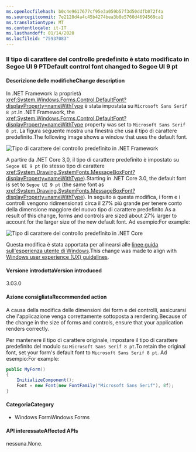 ```yaml
---
ms.openlocfilehash: b0c4e9617677cf95e3a059b57f3d50ddfb072f4a
ms.sourcegitcommit: 7e2128d4a4c45b4274bea3b8e5760d4694569ca1
ms.translationtype: MT
ms.contentlocale: it-IT
ms.lasthandoff: 01/14/2020
ms.locfileid: "75937083"
---
```

### <a name="default-control-font-changed-to-segoe-ui-9-pt"></a><span data-ttu-id="31703-101">Il tipo di carattere del controllo predefinito è stato modificato in Segoe UI 9 PT</span><span class="sxs-lookup"><span data-stu-id="31703-101">Default control font changed to Segoe UI 9 pt</span></span>

#### <a name="change-description"></a><span data-ttu-id="31703-102">Descrizione delle modifiche</span><span class="sxs-lookup"><span data-stu-id="31703-102">Change description</span></span>

<span data-ttu-id="31703-103">In .NET Framework la proprietà <xref:System.Windows.Forms.Control.DefaultFont?displayProperty=nameWithType> è stata impostata su `Microsoft Sans Serif 8 pt`.</span><span class="sxs-lookup"><span data-stu-id="31703-103">In .NET Framework, the <xref:System.Windows.Forms.Control.DefaultFont?displayProperty=nameWithType> property was set to `Microsoft Sans Serif 8 pt`.</span></span> <span data-ttu-id="31703-104">La figura seguente mostra una finestra che usa il tipo di carattere predefinito.</span><span class="sxs-lookup"><span data-stu-id="31703-104">The following image shows a window that uses the default font.</span></span>

![Tipo di carattere del controllo predefinito in .NET Framework](~/docs/images/core-changes/windowsforms/control-defaultfont-changed/defaultfont-framework.png)

<span data-ttu-id="31703-106">A partire da .NET Core 3,0, il tipo di carattere predefinito è impostato su `Segoe UI 9 pt` (lo stesso tipo di carattere <xref:System.Drawing.SystemFonts.MessageBoxFont?displayProperty=nameWithType>).</span><span class="sxs-lookup"><span data-stu-id="31703-106">Starting in .NET Core 3.0, the default font is set to `Segoe UI 9 pt` (the same font as <xref:System.Drawing.SystemFonts.MessageBoxFont?displayProperty=nameWithType>).</span></span> <span data-ttu-id="31703-107">In seguito a questa modifica, i form e i controlli vengono ridimensionati circa il 27% più grande per tenere conto della dimensione maggiore del nuovo tipo di carattere predefinito.</span><span class="sxs-lookup"><span data-stu-id="31703-107">As a result of this change, forms and controls are sized about 27% larger to account for the larger size of the new default font.</span></span> <span data-ttu-id="31703-108">Ad esempio:</span><span class="sxs-lookup"><span data-stu-id="31703-108">For example:</span></span>

![Tipo di carattere del controllo predefinito in .NET Core](~/docs/images/core-changes/windowsforms/control-defaultfont-changed/defaultfont-core.png)

<span data-ttu-id="31703-110">Questa modifica è stata apportata per allinearsi alle [linee guida sull'esperienza utente di Windows](/windows/win32/uxguide/vis-fonts#fonts-and-colors).</span><span class="sxs-lookup"><span data-stu-id="31703-110">This change was made to align with [Windows user experience (UX) guidelines](/windows/win32/uxguide/vis-fonts#fonts-and-colors).</span></span>

#### <a name="version-introduced"></a><span data-ttu-id="31703-111">Versione introdotta</span><span class="sxs-lookup"><span data-stu-id="31703-111">Version introduced</span></span>

<span data-ttu-id="31703-112">3.0</span><span class="sxs-lookup"><span data-stu-id="31703-112">3.0</span></span>

#### <a name="recommended-action"></a><span data-ttu-id="31703-113">Azione consigliata</span><span class="sxs-lookup"><span data-stu-id="31703-113">Recommended action</span></span>

<span data-ttu-id="31703-114">A causa della modifica delle dimensioni dei form e dei controlli, assicurarsi che l'applicazione venga correttamente sottoposta a rendering.</span><span class="sxs-lookup"><span data-stu-id="31703-114">Because of the change in the size of forms and controls, ensure that your application renders correctly.</span></span>

<span data-ttu-id="31703-115">Per mantenere il tipo di carattere originale, impostare il tipo di carattere predefinito del modulo su `Microsoft Sans Serif 8 pt`.</span><span class="sxs-lookup"><span data-stu-id="31703-115">To retain the original font, set your form's default font to `Microsoft Sans Serif 8 pt`.</span></span> <span data-ttu-id="31703-116">Ad esempio:</span><span class="sxs-lookup"><span data-stu-id="31703-116">For example:</span></span>

```csharp
public MyForm()
{
    InitializeComponent();
    Font = new Font(new FontFamily("Microsoft Sans Serif"), 8f);
}
```

#### <a name="category"></a><span data-ttu-id="31703-117">Categoria</span><span class="sxs-lookup"><span data-stu-id="31703-117">Category</span></span>

- <span data-ttu-id="31703-118">Windows Form</span><span class="sxs-lookup"><span data-stu-id="31703-118">Windows Forms</span></span>

#### <a name="affected-apis"></a><span data-ttu-id="31703-119">API interessate</span><span class="sxs-lookup"><span data-stu-id="31703-119">Affected APIs</span></span>

<span data-ttu-id="31703-120">nessuna.</span><span class="sxs-lookup"><span data-stu-id="31703-120">None.</span></span>

<!--

### Affected APIs

- Not detectable via API analysis

-->
